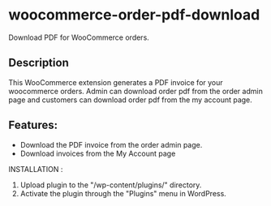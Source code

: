 # woocommerce-order-pdf-download

Download PDF for WooCommerce orders.

## Description

This WooCommerce extension generates a PDF invoice for your woocommerce orders. Admin can download order pdf from the order admin page and customers can download order pdf from the my account page.

## Features:

* Download the PDF invoice from the order admin page.
* Download invoices from the My Account page

INSTALLATION :

1. Upload plugin to the "/wp-content/plugins/" directory.
2. Activate the plugin through the "Plugins" menu in WordPress.
